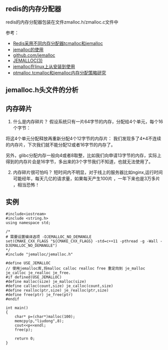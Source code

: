 
## redis的内存分配器
redis的内存分配器包装在文件zmalloc.h/zmalloc.c文件中

参考：
- [Redis采用不同内存分配器tcmalloc和jemalloc](https://blog.csdn.net/u010994304/article/details/49906819)
- [jemalloc的使用](https://blog.csdn.net/yefeng38083120/article/details/46367527)
- [github.com/jemalloc](https://github.com/jemalloc/jemalloc)
- [JEMALLOC(3)](https://www.freebsd.org/cgi/man.cgi?query=jemalloc&sektion=3)
- [jemalloc在linux上从安装到使用](https://blog.csdn.net/xiaofei_hah0000/article/details/52214592)
- [ptmalloc,tcmalloc和jemalloc内存分配策略研究](https://blog.csdn.net/rationalgo/article/details/17676905)

## jemalloc.h头文件的分析

## 内存碎片
1. 什么是内存碎片？
假设系统只有一片64字节的内存，分配给4个单元，每个16个字节： 

将这4个单元分配释放再重新分配4个12字节的内存片： 
我们发现多了4*4不连续的内存片，下次我们就不能分配12或者16字节的内存了。 

另外，glibc分配内存一般向4或者8取整，比如我们向申请13字节的内存，实际上得到的内存片会是16字节，多出来的3个字节我们不知道，也就无法使用了。

2. 内存碎片很可怕吗？ 
短时间内不明显，对于线上的服务器比如nginx,运行时间可能经年，每天几亿的请求量，如果每天产生100片 ，一年下来也是3万多片 ，相当恐怖！

## 实例
```
#include<iostream>
#include <string.h>
using namespace std;

/*
# 需要设置编译选项 -DJEMALLOC_NO_DEMANGLE
set(CMAKE_CXX_FLAGS "${CMAKE_CXX_FLAGS} -std=c++11 -pthread -g -Wall -DJEMALLOC_NO_DEMANGLE")
*/
#include "jemalloc/jemalloc.h"

#define USE_JEMALLOC
// 使用jemalloc库,将malloc calloc realloc free 重定向到 je_malloc je_calloc je_realloc je_free.
#if defined(USE_JEMALLOC)
#define malloc(size) je_malloc(size)
#define calloc(count,size) je_calloc(count,size)
#define realloc(ptr,size) je_realloc(ptr,size)
#define free(ptr) je_free(ptr)
#endif

int main()
{
	char* p=(char*)malloc(100);
	memcpy(p,"liudong",8);
	cout<<p<<endl;
	free(p);
	
	return 0;
}
```





